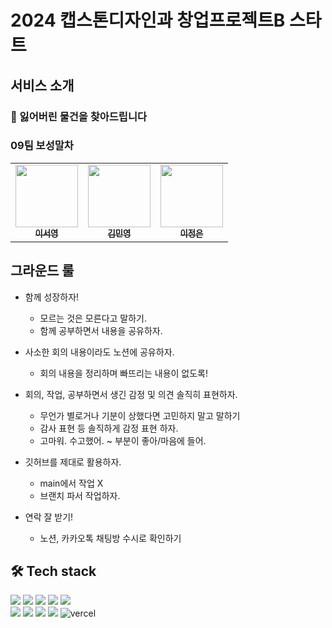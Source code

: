 # 2024 캡스톤디자인과 창업프로젝트B 스타트

## 서비스 소개

### 🧐 잃어버린 물건을 찾아드립니다

### 09팀 보성말차

<table>
  <tr>    
    <td align="center"><a href="https://github.com/seoyoung-e"><img src="https://avatars.githubusercontent.com/u/61778930?v=4" width="100px;" alt=""/><br /><sub><b>이서영</b></sub></a><br /></td>
    <td align="center"><a href="https://github.com/Rose-my"><img src="https://avatars.githubusercontent.com/u/61778930?v=4" width="100px;" alt=""/><br /><sub><b>김민영</b></sub></a><br /></td>
    <td align="center"><a href="https://github.com/LeeJE12"><img src="https://avatars.githubusercontent.com/u/61778930?v=4" width="100px;" alt=""/><br /><sub><b>이정은</b></sub></a><br /></td> 
  </tr>
</table>

## 그라운드 룰

- 함께 성장하자!
  - 모르는 것은 모른다고 말하기.
  - 함께 공부하면서 내용을 공유하자.
    
- 사소한 회의 내용이라도 노션에 공유하자.
  - 회의 내용을 정리하며 빠뜨리는 내용이 없도록!
    
- 회의, 작업, 공부하면서 생긴 감정 및 의견 솔직히 표현하자.
  - 무언가 별로거나 기분이 상했다면 고민하지 말고 말하기
  - 감사 표현 등 솔직하게 감정 표현 하자.
  - 고마워. 수고했어. ~ 부분이 좋아/마음에 들어.
    
- 깃허브를 제대로 활용하자.
  - main에서 작업 X
  - 브랜치 파서 작업하자.
    
- 연락 잘 받기!
  - 노션, 카카오톡 채팅방 수시로 확인하기

## 🛠 Tech stack

![](https://img.shields.io/badge/react-61DAFB.svg?style=for-the-badge&logo=react&logoColor=white) <img src="https://img.shields.io/badge/reactquery-FF4154?style=for-the-badge&logo=reactquery&logoColor=white">
<img src="https://img.shields.io/badge/typescript-3178C6?style=for-the-badge&logo=typescript&logoColor=white"> <img src="https://img.shields.io/badge/yarn-2C8EBB?style=for-the-badge&logo=yarn&logoColor=white">
<img src="https://img.shields.io/badge/styledcomponents-DB7093?style=for-the-badge&logo=styledcomponents&logoColor=white"><br> <img src="https://img.shields.io/badge/prettier-F7B93E?style=for-the-badge&logo=prettier&logoColor=white">
<img src="https://img.shields.io/badge/eslint-4B32C3?style=for-the-badge&logo=eslint&logoColor=white"> <img src="https://img.shields.io/badge/stylelint-263238?style=for-the-badge&logo=stylelint&logoColor=white"> <img src="https://img.shields.io/badge/github-181717.svg?style=for-the-badge&logo=github&logoColor=white">
<img  alt="vercel" src="https://img.shields.io/badge/vercel-000000?style=for-the-badge&logo=vercel&logoColor=white">
